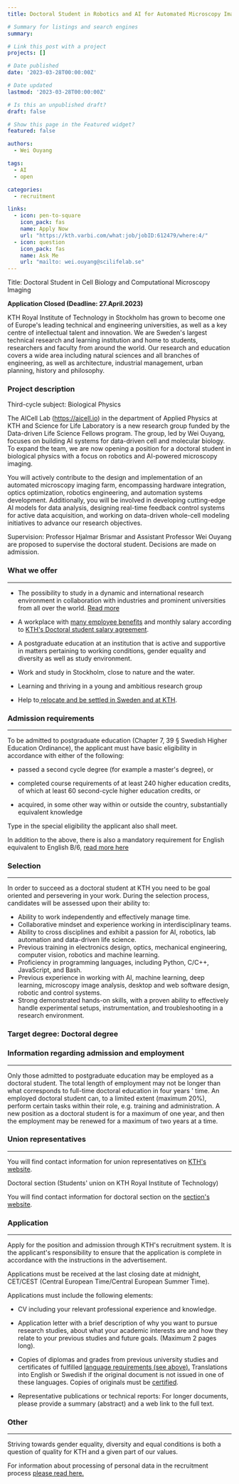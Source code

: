 ```yaml
---
title: Doctoral Student in Robotics and AI for Automated Microscopy Imaging

# Summary for listings and search engines
summary: 

# Link this post with a project
projects: []

# Date published
date: '2023-03-28T00:00:00Z'

# Date updated
lastmod: '2023-03-28T00:00:00Z'

# Is this an unpublished draft?
draft: false

# Show this page in the Featured widget?
featured: false

authors:
  - Wei Ouyang

tags:
  - AI
  - open

categories:
  - recruitment

links:
  - icon: pen-to-square
    icon_pack: fas
    name: Apply Now
    url: "https://kth.varbi.com/what:job/jobID:612479/where:4/"
  - icon: question
    icon_pack: fas
    name: Ask Me
    url: "mailto: wei.ouyang@scilifelab.se"
---
```

Title:  Doctoral Student in Cell Biology and Computational Microscopy Imaging

**Application Closed (Deadline: 27.April.2023)**

KTH Royal Institute of Technology in Stockholm has grown to become one of Europe's leading technical and engineering universities, as well as a key centre of intellectual talent and innovation. We are Sweden's largest technical research and learning institution and home to students, researchers and faculty from around the world. Our research and education covers a wide area including natural sciences and all branches of engineering, as well as architecture, industrial management, urban planning, history and philosophy.

### Project description

Third-cycle subject: Biological Physics

The AICell Lab (https://aicell.io) in the department of Applied Physics at KTH and Science for Life Laboratory is a new research group funded by the Data-driven Life Science Fellows program. The group, led by Wei Ouyang, focuses on building AI systems for data-driven cell and molecular biology. To expand the team, we are now opening a position for a doctoral student in biological physics with a focus on robotics and AI-powered microscopy imaging.

You will actively contribute to the design and implementation of an automated microscopy imaging farm, encompassing hardware integration, optics optimization, robotics engineering, and automation systems development. Additionally, you will be involved in developing cutting-edge AI models for data analysis, designing real-time feedback control systems for active data acquisition, and working on data-driven whole-cell modeling initiatives to advance our research objectives.


Supervision: Professor Hjalmar Brismar and Assistant Professor Wei Ouyang are proposed to supervise the doctoral student. Decisions are made on admission.

### What we offer
-------------

-   The possibility to study in a dynamic and international research environment in collaboration with industries and prominent universities from all over the world. [Read more](https://www.kth.se/en/studies/phd/why-1.521017)

-   A workplace with [many employee benefits](https://www.kth.se/en/om/work-at-kth/en-arbetsplats-med-manga-formaner-1.467932) and monthly salary according to [KTH's Doctoral student salary agreement](https://intra.kth.se/en/anstallning/anstallningsvillkor/lon/doktorandstegen-1.572915).

-   A postgraduate education at an institution that is active and supportive in matters pertaining to working conditions, gender equality and diversity as well as study environment.

-   Work and study in Stockholm, close to nature and the water.

-   Learning and thriving in a young and ambitious research group

-   Help to[ relocate and be settled in Sweden and at KTH](https://www.kth.se/en/om/work-at-kth/relocation).

### Admission requirements
----------------------

To be admitted to postgraduate education (Chapter 7, 39 § Swedish Higher Education Ordinance), the applicant must have basic eligibility in accordance with either of the following:

-   passed a second cycle degree (for example a master's degree), or

-   completed course requirements of at least 240 higher education credits, of which at least 60 second-cycle higher education credits, or

-   acquired, in some other way within or outside the country, substantially equivalent knowledge

Type in the special eligibility the applicant also shall meet.

In addition to the above, there is also a mandatory requirement for English equivalent to English B/6, [read more here](https://www.kth.se/en/studies/phd/admission-requirements-1.520175)

### Selection 
----------

In order to succeed as a doctoral student at KTH you need to be goal oriented and persevering in your work. During the selection process, candidates will be assessed upon their ability to:
  - Ability to work independently and effectively manage time.
  - Collaborative mindset and experience working in interdisciplinary teams.
  - Ability to cross disciplines and exhibit a passion for AI, robotics, lab automation and data-driven life science.
  - Previous training in electronics design, optics, mechanical engineering, computer vision, robotics and machine learning.
  - Proficiency in programming languages, including Python, C/C++, JavaScript, and Bash.
  - Previous experience in working with AI, machine learning, deep learning, microscopy image analysis, desktop and web software design, robotic and control systems.
  - Strong demonstrated hands-on skills, with a proven ability to effectively handle experimental setups, instrumentation, and troubleshooting in a research environment.


### Target degree: Doctoral degree

### Information regarding admission and employment
----------------------------------------------

Only those admitted to postgraduate education may be employed as a doctoral student. The total length of employment may not be longer than what corresponds to full-time doctoral education in four years ' time. An employed doctoral student can, to a limited extent (maximum 20%), perform certain tasks within their role, e.g. training and administration. A new position as a doctoral student is for a maximum of one year, and then the employment may be renewed for a maximum of two years at a time.

### Union representatives
---------------------

You will find contact information for union representatives on  [KTH's website](https://intra.kth.se/en/administration/rekrytering/annonsering/fackrepresentanter-1.500898).

Doctoral section (Students' union on KTH Royal Institute of Technology)

You will find contact information for doctoral section on the  [section's website](https://www.dr.kth.se/).

### Application
-----------

Apply for the position and admission through KTH's recruitment system. It is the applicant's responsibility to ensure that the application is complete in accordance with the instructions in the advertisement.

Applications must be received at the last closing date at midnight, CET/CEST (Central European Time/Central European Summer Time).

Applications must include the following elements:

-   CV including your relevant professional experience and knowledge.

-   Application letter with a brief description of why you want to pursue research studies, about what your academic interests are and how they relate to your previous studies and future goals. (Maximum 2 pages long).

-   Copies of diplomas and grades from previous university studies and certificates of fulfilled [language requirements (see above).](https://www.kth.se/en/studies/phd/admission-requirements-1.520175)  Translations into English or Swedish if the original document is not issued in one of these languages. Copies of originals must be [certified](https://www.kth.se/en/student/framtid/examen/verifiering/vidimering-av-handlingar-1.55190).

-   Representative publications or technical reports: For longer documents, please provide a summary (abstract) and a web link to the full text.

### Other
-----

Striving towards gender equality, diversity and equal conditions is both a question of quality for KTH and a given part of our values. 

For information about processing of personal data in the recruitment process [please read here.](https://www.kth.se/en/om/work-at-kth/processing-of-personal-data-in-the-recruitment-process-1.823440)
